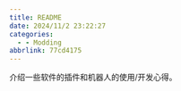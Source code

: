 ```yaml
---
title: README
date: 2024/11/2 23:22:27
categories:
  - - Modding
abbrlink: 77cd4175
---
```

介绍一些软件的插件和机器人的使用/开发心得。
